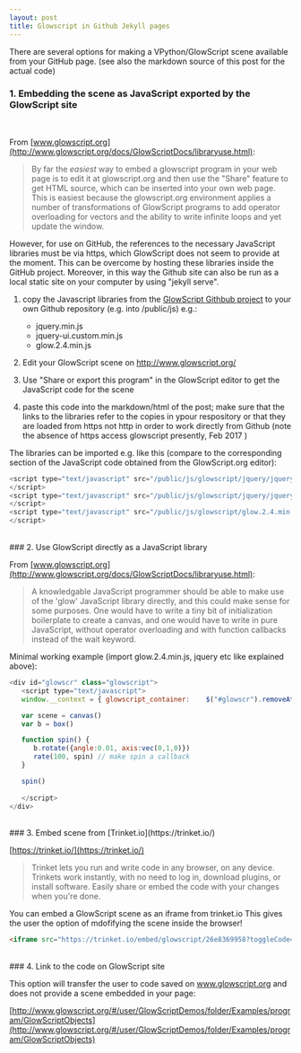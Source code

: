 ```yaml
---
layout: post
title: Glowscript in Github Jekyll pages
---
```


There are several options for making a VPython/GlowScript scene available from your GitHub page. 
(see also the markdown source of this post for the actual code)


### 1. Embedding the scene as JavaScript exported  by the GlowScript site

<div id="glowscript" class="glowscript">

<script type="text/javascript" src="/public/js/glowscript/jquery/jquery.min.js">
</script>
<script type="text/javascript" src="/public/js/glowscript/jquery/jquery-ui.custom.min.js">
</script>
<script type="text/javascript" src="/public/js/glowscript/glow.2.4.min.js">
</script>

<script type="text/javascript"><!--//--><![CDATA[//><!--
;(function() { var __rt=srequire('streamline/lib/callbacks/runtime').runtime(__filename, false),__func=__rt.__func,__cb=__rt.__cb; function main(_) { var version, scene, s, drag, gslabel, ball, ptr, spring, angle, da, trail, t, dt, y0, ball_yo; var __frame = { name: "main", line: 1 }; return __func(_, this, arguments, main, 0, __frame, function __$main() {
    version = ["2.4","glowscript",];
    scene = canvas();
    drag = false;
    scene.bind("mousedown", function() {
      s = sphere({ color: color.magenta });
      s.pos = scene.mouse.pos;
      drag = true; });

    scene.bind("mousemove", function() {
      if (!drag) { return; } ;
      s.pos = scene.mouse.pos; });

    scene.bind("mouseup", function() {
      s.visible = false;
      drag = false; });

    scene.title = "A display of most GlowScript 3D objects";
    scene.width = 640;
    scene.height = 400;
    scene.background = color.gray(0.7);
    scene.center = vec(0, 0.5, 0);
    scene.forward = vec(0.3["-u"](), 0, 1["-u"]());
    gslabel = label({ pos: vec(1.1, 2, 0), text: "GlowScript",
      xoffset: 40, height: 16, color: color.yellow });
    box({ pos: vec(2["-u"](), 0, 0), size: vec(0.3, 2.5, 2.5), color: color.red });
    box({ pos: vec(0.25, 1.4["-u"](), 0), size: vec(4.8, 0.3, 2.5), color: color.red });
    cylinder({ pos: vec(2["-u"](), 2, 1.25), size: vec(2.5, 1.4, 1.4), axis: vec(0, 0, 1["-u"]()), color: color.blue });
    ball = sphere({ pos: vec(2, 1, 0), size: 1.2["*"](vec(1, 1, 1)), color: color.cyan });
    ptr = arrow({ pos: vec(0, 0, 2), axis_and_length: vec(2, 0, 0), color: color.yellow });
    cone({ pos: vec(2["-u"](), 0, 0), size: vec(3, 2, 2), color: color.green, opacity: 0.3 });
    ring({ pos: vec(0.2, 0, 0), size: 1.2["*"](vec(0.2, 1, 1)), axis: vec(1, 0, 0), color: color.gray(0.4) });
    sphere({ pos: vec(0.3["-u"](), 2, 0), color: color.orange, size: vec(0.3, 1.5, 1.5) });
    pyramid({ pos: vec(0.3, 2, 0), color: vec(0, 0.5, 0.25), size: vec(0.8, 1.2, 1.2) });
    spring = helix({ pos: vec(2, 1.25["-u"](), 0), size: vec(1.8, 0.6, 0.6), axis: vec(0, 1, 0),
      color: color.orange, thickness: 0.1 });
    angle = 0;
    da = 0.01;
    trail = curve({ color: color.magenta, radius: 0.02 });
    trail.push(vec(1, 0, 0));
    trail.push(vec(1, 0, 2));
    trail.push(vec(2, 0, 2)); return (function ___(__break) { var __more; var __loop = __cb(_, __frame, 0, 0, function __$main() { __more = false;
        var __1 = (angle < 3["*"](pi)["/"](4)); if (__1) {
          return rate(100, __cb(_, __frame, 47, 2, function __$main() {
            ptr.rotate({ angle: da, axis: vec(0, 0, 1), origin: ptr.pos });
            trail.push(ptr.pos["+"](ptr.axis_and_length));
            angle += da; while (__more) { __loop(); }; __more = true; }, true)); } else { __break(); } ; }); do { __loop(); } while (__more); __more = true; })(function __$main() {

      return sleep(1, __cb(_, __frame, 52, 0, function __$main() {
        scene.autoscale = false;
        scene.caption = "Drag the mouse and you'll drag a sphere.\nOn a touch screen, press and hold, then drag.";
        t = 0;
        dt = 0.01;
        y0 = gslabel.pos.y;
        ball_yo = ball.pos.y; return (function ___(__break) { var __more; var __loop = __cb(_, __frame, 0, 0, function __$main() { __more = false;
            var __4 = (t < 10); if (__4) {
              return rate(1["/"](dt), __cb(_, __frame, 60, 2, function __$main() {
                ball.pos = vec(ball.pos.x, ball_yo["+"](0.5["*"](sin(4["-u"]()["*"](t), 0))), 0);
                spring.size.x = ball.pos.y["-"](spring.pos.y)["-"](ball.size.y["/"](2))["+"](0.15);
                gslabel.yoffset = 28["*"](sin(4["-u"]()["*"](t)));
                t += dt; while (__more) { __loop(); }; __more = true; }, true)); } else { __break(); } ; }); do { __loop(); } while (__more); __more = true; })(_); }, true)); }); });};main;

;$(function(){ window.__context = { glowscript_container: $("#glowscript").removeAttr("id") }; main(__func) })})()
//--><!]]></script>

</div>
<br>

From [www.glowscript.org](http://www.glowscript.org/docs/GlowScriptDocs/libraryuse.html):

> By far the *easiest* way to embed a glowscript program in your web page is to edit it at glowscript.org and then use the "Share" feature to get HTML source, which can be inserted into your own web page. This is easiest because the glowscript.org environment applies a number of transformations of GlowScript programs to add operator overloading for vectors and the ability to write infinite loops and yet update the window.


However, for use on GitHub, the references to the necessary JavaScript libraries must be via https, which GlowScript does not seem  to provide at the moment. This can be overcome by hosting these libraries inside the GitHub project. Moreover, in this way the Github site can also be run as a local static site on your computer by using "jekyll serve". 

1. copy the Javascript libraries from the [GlowScript Githbub project](https://github.com/BruceSherwood/glowscript)
 to your own Github repository (e.g. into /public/js) e.g.:

   * jquery.min.js
   * jquery-ui.custom.min.js
   * glow.2.4.min.js

2. Edit your GlowScript scene on http://www.glowscript.org/

3. Use "Share or export this program" in the GlowScript editor to get the JavaScript code for the scene

4. paste this code into the markdown/html of the post; make sure that the links to the libraries refer to the copies in ypour respository or that they are loaded from https not http in order to work directly from Github (note the absence of https access glowscript presently, Feb 2017 )

The libraries can be imported e.g. like this (compare to the corresponding section of the JavaScript code obtained from the GlowScript.org editor):

```javascript
<script type="text/javascript" src="/public/js/glowscript/jquery/jquery.min.js">
</script>
<script type="text/javascript" src="/public/js/glowscript/jquery/jquery-ui.custom.min.js">
</script>
<script type="text/javascript" src="/public/js/glowscript/glow.2.4.min.js">
</script>
```





<br>
### 2. Use GlowScript directly as a JavaScript library

From [www.glowscript.org](http://www.glowscript.org/docs/GlowScriptDocs/libraryuse.html):

> A knowledgable JavaScript programmer should be able to make use of the 'glow' JavaScript library directly, and this could make sense for some purposes.  One would have to write a tiny bit of initialization boilerplate to create a canvas, and one would have to write in pure JavaScript, without operator overloading and with function callbacks instead of the wait keyword.


Minimal working example (import glow.2.4.min.js, jquery etc like explained above):

```javascript
<div id="glowscr" class="glowscript">
   <script type="text/javascript">
   window.__context = { glowscript_container:    $("#glowscr").removeAttr("id") }

   var scene = canvas()
   var b = box()

   function spin() {
      b.rotate({angle:0.01, axis:vec(0,1,0)})
      rate(100, spin) // make spin a callback
   }

   spin()
   
   </script>
</div>
```

<div id="glowscr" class="glowscript">
   <script type="text/javascript">
   window.__context = { glowscript_container:    $("#glowscr").removeAttr("id") }

   var scene = canvas()
   var b = box()

   function spin() {
      b.rotate({angle:0.01, axis:vec(0,1,0)})
      rate(100, spin) // make spin a callback
   }

   spin()
   </script>
</div>

<br>
### 3. Embed scene from [Trinket.io](https://trinket.io/)

[https://trinket.io/](https://trinket.io/)

>Trinket lets you run and write code in any browser, on any device.
Trinkets work instantly, with no need to log in, download plugins, or install software.
Easily share or embed the code with your changes when you're done.

You can embed a GlowScript scene as an iframe from trinket.io 
This gives the user the option of mdofifying the scene inside the browser!

```html
<iframe src="https://trinket.io/embed/glowscript/26e8369958?toggleCode=true&start=result" width="100%" height="356" frameborder="0" marginwidth="0" marginheight="0" allowfullscreen></iframe>
```
<!--
<iframe src="https://trinket.io/embed/glowscript/26e8369958?toggleCode=true&start=result" width="100%" height="356" frameborder="0" marginwidth="0" marginheight="0" allowfullscreen></iframe>
-->


<br>
### 4. Link to the code on GlowScript site

This option will transfer the user to code saved on www.glowscript.org and does not provide a scene embedded in your page:

[http://www.glowscript.org/#/user/GlowScriptDemos/folder/Examples/program/GlowScriptObjects](http://www.glowscript.org/#/user/GlowScriptDemos/folder/Examples/program/GlowScriptObjects)

